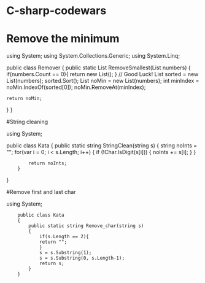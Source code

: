 # C-sharp-codewars


# Remove the minimum

using System;
using System.Collections.Generic;
using System.Linq;

public class Remover
{
  public static List<int> RemoveSmallest(List<int> numbers)
  {
    if(numbers.Count == 0){
    return new List<int>();
    }
    // Good Luck!
    List<int> sorted = new List<int>(numbers);
    sorted.Sort();
    List<int> noMin = new List<int>(numbers);
    int minIndex = noMin.IndexOf(sorted[0]);
    noMin.RemoveAt(minIndex);
    
    return noMin;
  }
}

#String cleaning

using System;

public class Kata
{
  public static string StringClean(string s)
        {
            string noInts = "";
            for(var i = 0; i < s.Length; i++)
            {
                if (!Char.IsDigit(s[i]))
                {
                    noInts += s[i];
                }
            }
            
            return noInts;
        }
}

#Remove first and last char

using System;

        public class Kata
        {
            public static string Remove_char(string s)
            {    
                if(s.Length == 2){
                return "";
                }
                s = s.Substring(1);
                s = s.Substring(0, s.Length-1);
                return s;
            }
        }
